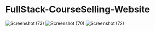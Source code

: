 # FullStack-CourseSelling-Website
![Screenshot (73)](https://github.com/Sudipto-das/FullStack-CourseSelling-Website/assets/37843943/8a43d3a0-3d91-417a-9876-9b8ab65d89e4)
![Screenshot (70)](https://github.com/Sudipto-das/FullStack-CourseSelling-Website/assets/37843943/87d5dc04-7356-4e81-a21f-0c99d6daa83c)
![Screenshot (72)](https://github.com/Sudipto-das/FullStack-CourseSelling-Website/assets/37843943/f718cffb-186c-42bc-9892-5eb9899c3cee)
